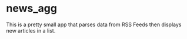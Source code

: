 # news_agg
This is a pretty small app that parses data from RSS Feeds then displays new articles in a list.
